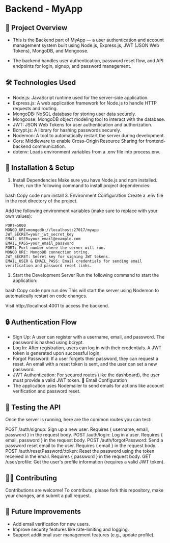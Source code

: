 # Backend - MyApp
## 📂 Project Overview
- This is the Backend part of MyApp — a user authentication and account management system built using Node.js, Express.js, JWT (JSON Web Tokens), MongoDB, and Mongoose.

- The backend handles user authentication, password reset flow, and API endpoints for login, signup, and password management.

## 🛠 Technologies Used
- Node.js: JavaScript runtime used for the server-side application.
- Express.js: A web application framework for Node.js to handle HTTP requests and routing.
- MongoDB: NoSQL database for storing user data securely.
- Mongoose: MongoDB object modeling tool to interact with the database.
- JWT: JSON Web Tokens for user authentication and authorization.
- Bcrypt.js: A library for hashing passwords securely.
- Nodemon: A tool to automatically restart the server during development.
- Cors: Middleware to enable Cross-Origin Resource Sharing for frontend-backend communication.
- dotenv: Loads environment variables from a .env file into process.env.
## 🔧 Installation & Setup

1. Install Dependencies
Make sure you have Node.js and npm installed. Then, run the following command to install project dependencies:

bash
Copy code
npm install
3. Environment Configuration
Create a .env file in the root directory of the project.

Add the following environment variables (make sure to replace with your own values):

```
PORT=5000
MONGO_URI=mongodb://localhost:27017/myapp
JWT_SECRET=your_jwt_secret_key
EMAIL_USER=your_email@example.com
EMAIL_PASS=your_email_password
PORT: Port number where the server will run.
MONGO_URI: MongoDB connection string.
JWT_SECRET: Secret key for signing JWT tokens.
EMAIL_USER & EMAIL_PASS: Email credentials for sending email verification and password reset links.
```
1. Start the Development Server
Run the following command to start the application:

bash
Copy code
npm run dev
This will start the server using Nodemon to automatically restart on code changes.

Visit http://localhost:4001 to access the backend.

## 🔒 Authentication Flow
- Sign Up: A user can register with a username, email, and password. The password is hashed using bcrypt.
- Log In: After registration, users can log in with their credentials. A JWT token is generated upon successful login.
- Forgot Password: If a user forgets their password, they can request a reset. An email with a reset token is sent, and the user can set a new password.
- JWT Authentication: For secured routes (like the dashboard), the user must provide a valid JWT token.
📧 Email Configuration
- The application uses Nodemailer to send emails for actions like account verification and password reset.



## 🚀 Testing the API
Once the server is running, here are the common routes you can test:

POST /auth/signup: Sign up a new user. Requires { username, email, password } in the request body.
POST /auth/login: Log in a user. Requires { email, password } in the request body.
POST /auth/forgotPassword: Send a password reset email to the user. Requires { email } in the request body.
POST /auth/resetPassword/:token: Reset the password using the token received in the email. Requires { password } in the request body.
GET /user/profile: Get the user's profile information (requires a valid JWT token).


## 🧑‍💻 Contributing
Contributions are welcome! To contribute, please fork this repository, make your changes, and submit a pull request.


## 🚀 Future Improvements
- Add email verification for new users.
- Improve security features like rate-limiting and logging.
- Support additional user management features (e.g., update profile).
